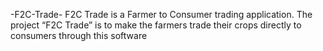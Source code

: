 -F2C-Trade-
F2C Trade is a Farmer to Consumer trading application. The project “F2C Trade” is to make the farmers trade their crops directly to consumers through this software
